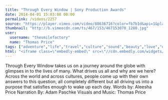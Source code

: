 ```yaml
---
title: "Through Every Window | Sony Production Awards"
date: 2014-04-01 15:03:08 00:00
permalink: /videos/2257
source: "https://player.vimeo.com/video/88636716?color=fb7b1d&api=1&player_id=player"
thumbnail: "http://b.vimeocdn.com/ts/467/153/467153070_1280.jpg"
user:
  username: "thesmilefactory"
  name: "Thomas Price"
tags: ["adventure","life","travel","culture","sound","beauty","love","death","seasons","breath","cinematic"]
html: "<iframe class=\"embedly-embed\" src=\"//cdn.embedly.com/widgets/media.html?src=%2F%2Fplayer.vimeo.com%2Fvideo%2F88636716%3Fapi%3D1&wmode=transparent&url=https%3A%2F%2Fplayer.vimeo.com%2Fvideo%2F88636716%3Fcolor%3Dfb7b1d%26api%3D1%26player_id%3Dplayer&image=http%3A%2F%2Fb.vimeocdn.com%2Fts%2F467%2F153%2F467153070_1280.jpg&key=daaebf4d9cdd46779200162d0ca86e20&type=text%2Fhtml&schema=vimeo\" width=\"1280\" height=\"720\" scrolling=\"no\" frameborder=\"0\" allowfullscreen></iframe>"
---
```


Through Every Window takes us on a journey around the globe with glimpses in to the lives of many. What drives us all and why are we here? Across the world and across cultures, people come up with their own answers to this question, all completely different but all driving us into a purpose that satisfies enough to wake up each day. Words by: Aleesha Price Narration By: Adam Paschke Visuals and Music: Thomas Price
